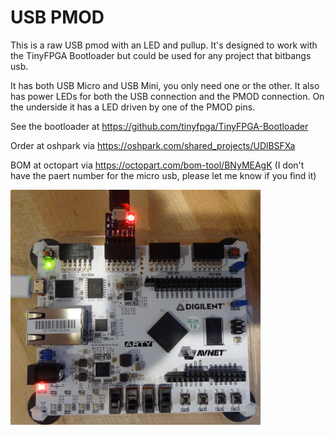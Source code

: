 # USB PMOD

This is a raw USB pmod with an LED and pullup.  It's designed to work with
the TinyFPGA Bootloader but could be used for any project that bitbangs usb.

It has both USB Micro and USB Mini, you only need one or the other.  It also has power LEDs for both the USB connection and the PMOD connection.  On the underside it has a LED driven by one of the PMOD pins.

See the bootloader at https://github.com/tinyfpga/TinyFPGA-Bootloader

Order at oshpark via https://oshpark.com/shared_projects/UDlBSFXa

BOM at octopart via https://octopart.com/bom-tool/BNyMEAgK (I don't have the paert number for the micro usb, please let me know if you find it)

<img src="https://github.com/TomKeddie/prj-pmod/raw/master/hardware/pmod-usb-raw/overview.jpg" width="400">



